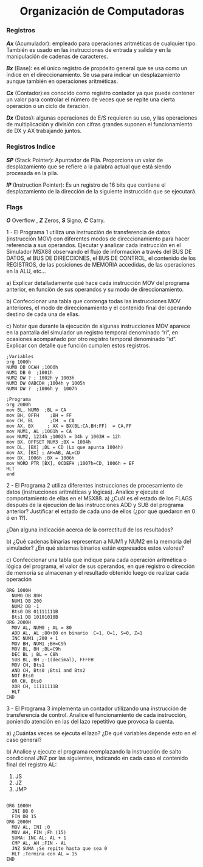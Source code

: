 <h1 align="center">Organización de Computadoras </h1>

### Registros
***Ax*** (Acumulador): empleado para operaciones aritméticas de cualquier tipo. También es usado en  las instrucciones de entrada y salida y en la manipulación de cadenas de caracteres.

***Bx*** (Base): es el único registro de propósito general que se usa como un índice en el  direccionamiento. Se usa para indicar un desplazamiento aunque también en operaciones aritméticas.

***Cx*** (Contador):es conocido como registro contador ya que puede contener un valor para controlar el número de veces que se repite una cierta operación o un ciclo de iteración.

***Dx*** (Datos): algunas operaciones de E/S requieren su uso, y las operaciones de multiplicación y  división con cifras grandes suponen el funcionamiento de DX y AX trabajando juntos.

### Registros Indice
***SP*** (Stack Pointer): Apuntador de Pila. Proporciona un valor de desplazamiento que se refiere a la palabra actual que  está siendo procesada en la pila.

***IP*** (Instruction Pointer): Es un registro de 16 bits que contiene el desplazamiento de la dirección  de la siguiente instrucción que se ejecutará.

### Flags
***O*** Overflow , ***Z*** Zeros, ***S*** Signo, ***C*** Carry.

1 - El Programa 1 utiliza una instrucción de transferencia de datos (instrucción MOV) con diferentes modos de direccionamiento para hacer referencia a sus operandos. Ejecutar y analizar cada instrucción en el Simulador MSX88 observando el flujo de información a través del BUS DE DATOS, el BUS DE DIRECCIONES, el BUS DE CONTROL, el contenido de los REGISTROS, de las posiciones de MEMORIA accedidas, de las operaciones en la ALU, etc...

a) Explicar detalladamente qué hace cada instrucción MOV del programa anterior, en función de sus operandos y su modo de direccionamiento.

b) Confeccionar una tabla que contenga todas las instrucciones MOV anteriores, el modo de direccionamiento y el contenido final del operando destino de cada una de ellas.

c) Notar que durante la ejecución de algunas instrucciones MOV aparece en la pantalla del simulador un registro temporal denominado “ri”, en ocasiones acompañado por otro registro temporal denominado “id”. Explicar con detalle que función cumplen estos registros.
```Assembly
;Variables
org 1000h
NUM0 DB 0CAH ;1000h
NUM1 DB 0  ;1001h
NUM2 DW ? ; 1002h y 1003h
NUM3 DW 0ABCDH ;1004h y 1005h
NUM4 DW ?  ;1006h y  1007h

;Programa
org 2000h
mov BL, NUM0  ;BL = CA
mov BH, 0FFH    ;BH = FF
mov CH, BL      ;CH  = CA
mov AX, BX     ; AX = BX(BL:CA,BH:FF)  = CA,FF
mov NUM1, AL ;1001h = CA
mov NUM2, 1234h ;1002h = 34h y 1003H = 12h
mov BX, OFFSET NUM3 ;BX = 1004h
mov DL, [BX] ;DL = CD (Lo que apunta 1004h)
mov AX, [BX] ; AH=AB, AL=CD
mov BX, 1006h ;BX = 1006h
mov WORD PTR [BX], 0CDEFH ;1007h=CD, 1006h = EF
HLT
end
```
2 - El Programa 2 utiliza diferentes instrucciones de procesamiento de datos (instrucciones aritméticas y lógicas). Analice y ejecute el comportamiento de ellas en el MSX88.
a) ¿Cuál es el estado de los FLAGS después de la ejecución de las instrucciones ADD y SUB del programa anterior? Justificar el estado de cada uno de ellos (¿por qué quedaron en 0 ó en 1?).

¿Dan alguna indicación acerca de la correctitud de los resultados?

b) ¿Qué cadenas binarias representan a NUM1 y NUM2 en la memoria del simulador? ¿En qué sistemas binarios están expresados estos valores?

c) Confeccionar una tabla que indique para cada operación aritmética o lógica del programa, el valor de sus operandos, en qué registro o dirección de memoria se almacenan y el resultado obtenido luego de realizar cada operación

```Assembly
ORG 1000H
  NUM0 DB 80H
  NUM1 DB 200
  NUM2 DB -1
  Bts0 DB 01111111B
  Bts1 DB 10101010B
ORG 2000H
  MOV AL, NUM0 ; AL = 80
  ADD AL, AL ;80+80 en binario  C=1, O=1, S=0, Z=1
  INC NUM1 ;200 + 1
  MOV BH, NUM1 ;BH=C9h
  MOV BL, BH ;BL=C9h
  DEC BL ; BL = C8h
  SUB BL, BH ;-1(decimal), FFFFH
  MOV CH, Bts1
  AND CH, Bts0 ;Bts1 and Bts2
  NOT Bts0
  OR CH, Bts0
  XOR CH, 11111111B
  HLT
END
```
3 - El Programa 3 implementa un contador utilizando una instrucción de transferencia de control. Analice el funcionamiento de cada instrucción, poniendo atención en las del lazo repetitivo que provoca la cuenta.

a) ¿Cuántas veces se ejecuta el lazo? ¿De qué variables depende esto en el caso general?

b) Analice y ejecute el programa reemplazando la instrucción de salto condicional JNZ por las siguientes, indicando en cada caso el contenido final del registro AL:
1. JS
2. JZ
3. JMP

```Assembly

ORG 1000H
  INI DB 0
  FIN DB 15
ORG 2000H
  MOV AL, INI ;0
  MOV AH, FIN ;Fh (15)
  SUMA: INC AL; AL + 1
  CMP AL, AH ;FIN - AL
  JNZ SUMA ;Se repite hasta que sea 0
  HLT ;Termina con AL = 15
END

```
